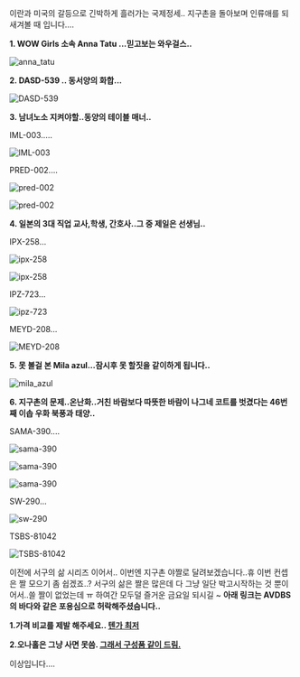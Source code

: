 이란과 미국의 갈등으로 긴박하게 흘러가는 국제정세.. 지구촌을 돌아보며 인류애를 되새겨볼 때 입니다....



**1. WOW Girls 소속 Anna Tatu ...믿고보는 와우걸스..**

![anna_tatu](https://github.com/jeongsamie/viral_image/blob/master/anna_tatu.gif "anna tatu")



**2. DASD-539 .. 동서양의 화합...**

![DASD-539](https://github.com/jeongsamie/viral_image/blob/master/DASD-539.gif "DASD-539")



**3. 남녀노소 지켜야할..동양의 테이블 매너..**

IML-003.....

![IML-003](https://github.com/jeongsamie/viral_image/blob/master/IML-003.gif "IML-003")

PRED-002....

![pred-002](https://github.com/jeongsamie/viral_image/blob/master/pred-002.gif "pred-002")

![pred-002](https://github.com/jeongsamie/viral_image/blob/master/pred-002_2.gif "pred-002")



**4. 일본의 3대 직업 교사,학생, 간호사..그 중 제일은 선생님..**

IPX-258...

![ipx-258](https://github.com/jeongsamie/viral_image/blob/master/ipx-258.gif "ipx-258")

![ipx-258](https://github.com/jeongsamie/viral_image/blob/master/ipx-258_2.gif "ipx-258")

IPZ-723...

![ipz-723](https://github.com/jeongsamie/viral_image/blob/master/ipz-723.gif "ipz-723")

MEYD-208...

![MEYD-208](https://github.com/jeongsamie/viral_image/blob/master/MEYD-208.gif "MEYD-208")



**5. 못 볼걸 본 Mila azul...잠시후 못 할짓을 같이하게 됩니다..**

![mila_azul](https://github.com/jeongsamie/viral_image/blob/master/mila_azul.gif "mila azul")



**6. 지구촌의 문제..온난화..거친 바람보다 따뜻한 바람이 나그네 코트를 벗겼다는 46번째 이솝 우화 북풍과 태양..**

SAMA-390....

![sama-390](https://github.com/jeongsamie/viral_image/blob/master/sama-390.gif "sama-390")

![sama-390](https://github.com/jeongsamie/viral_image/blob/master/sama-390_2.gif "sama-390")

![sama-390](https://github.com/jeongsamie/viral_image/blob/master/sama-390_3.gif "sama-390")

SW-290...

![sw-290](https://github.com/jeongsamie/viral_image/blob/master/sw-290.gif "sw-290")

TSBS-81042

![TSBS-81042](https://github.com/jeongsamie/viral_image/blob/master/TSBS-81042.gif "TSBS-81042")





이전에 서구의 삶 시리즈 이어서.. 이번엔 지구촌 야짤로 달려보겠습니다..휴 이번 컨셉은 짤 모으기 좀 쉽겠죠..? 서구의 삶은 짤은 많은데 다 그냥 일단 박고시작하는 것 뿐이 어서..쓸 짤이 없었는데 ㅠ
하여간 모두덜 즐거운 금요일 되시길 ~ **아래 링크는 AVDBS의 바다와 같은 포용심으로 허락해주셨슴니다..**



**1.가격 비교를 제발 해주세요.. [텐가 최저](https://msdepart.com/shop/event.php?ev_id=1566544508&bypass=on&utm_source=avdbs&utm_medium=referral&utm_campaign=viral+content)**

**2.오나홀은 그냥 사면 못씀. [그래서 구성품 같이 드림. ](https://msdepart.com/shop/event.php?ev_id=1571971222&bypass=on&utm_source=avdbs&utm_medium=referral&utm_campaign=viral+content)**



이상입니다....
